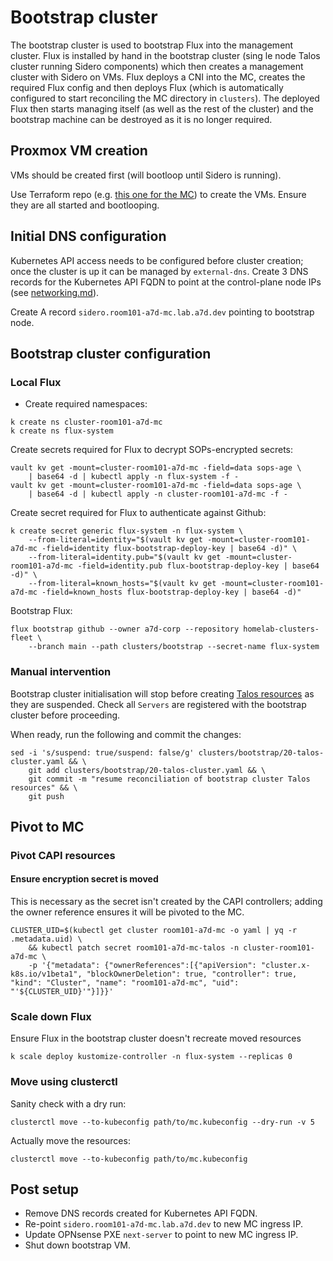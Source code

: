 # Bootstrap cluster

The bootstrap cluster is used to bootstrap Flux into the management cluster. Flux is installed by hand in the bootstrap cluster (sing  le node Talos cluster running Sidero components) which then creates a management cluster with Sidero on VMs. Flux deploys a CNI into the MC, creates the required Flux config and then deploys Flux (which is automatically configured to start reconciling the MC directory in `clusters`). The deployed Flux then starts managing itself (as well as the rest of the cluster) and the bootstrap machine can be destroyed as it is no longer required.

## Proxmox VM creation

VMs should be created first (will bootloop until Sidero is running).

Use Terraform repo (e.g. [this one for the MC](https://github.com/a7d-corp/homelab-k8s-cluster-room101-a7d-mc/)) to create the VMs. Ensure they are all started and bootlooping.

## Initial DNS configuration

Kubernetes API access needs to be configured before cluster creation; once the cluster is up it can be managed by `external-dns`. Create 3 DNS records for the Kubernetes API FQDN to point at the control-plane node IPs (see [networking.md](networking.md)).

Create A record `sidero.room101-a7d-mc.lab.a7d.dev` pointing to bootstrap node.

## Bootstrap cluster configuration

### Local Flux

- Create required namespaces:

```
k create ns cluster-room101-a7d-mc
k create ns flux-system
```

Create secrets required for Flux to decrypt SOPs-encrypted secrets:

```
vault kv get -mount=cluster-room101-a7d-mc -field=data sops-age \
	| base64 -d | kubectl apply -n flux-system -f -
vault kv get -mount=cluster-room101-a7d-mc -field=data sops-age \
	| base64 -d | kubectl apply -n cluster-room101-a7d-mc -f -
```

Create secret required for Flux to authenticate against Github:

```
k create secret generic flux-system -n flux-system \
	--from-literal=identity="$(vault kv get -mount=cluster-room101-a7d-mc -field=identity flux-bootstrap-deploy-key | base64 -d)" \
	--from-literal=identity.pub="$(vault kv get -mount=cluster-room101-a7d-mc -field=identity.pub flux-bootstrap-deploy-key | base64 -d)" \
	--from-literal=known_hosts="$(vault kv get -mount=cluster-room101-a7d-mc -field=known_hosts flux-bootstrap-deploy-key | base64 -d)"
```

Bootstrap Flux:

```
flux bootstrap github --owner a7d-corp --repository homelab-clusters-fleet \
	--branch main --path clusters/bootstrap --secret-name flux-system
```

### Manual intervention

Bootstrap cluster initialisation will stop before creating [Talos resources](/clusters/bootstrap/20-talos-cluster.yaml) as they are suspended. Check all `Servers` are registered with the bootstrap cluster before proceeding.

When ready, run the following and commit the changes:

```
sed -i 's/suspend: true/suspend: false/g' clusters/bootstrap/20-talos-cluster.yaml && \
    git add clusters/bootstrap/20-talos-cluster.yaml && \
    git commit -m "resume reconciliation of bootstrap cluster Talos resources" && \
    git push
```

## Pivot to MC

### Pivot CAPI resources

#### Ensure encryption secret is moved

This is necessary as the secret isn't created by the CAPI controllers; adding the owner reference ensures it will be pivoted to the MC.

```
CLUSTER_UID=$(kubectl get cluster room101-a7d-mc -o yaml | yq -r .metadata.uid) \
    && kubectl patch secret room101-a7d-mc-talos -n cluster-room101-a7d-mc \
    -p '{"metadata": {"ownerReferences":[{"apiVersion": "cluster.x-k8s.io/v1beta1", "blockOwnerDeletion": true, "controller": true, "kind": "Cluster", "name": "room101-a7d-mc", "uid": "'${CLUSTER_UID}'"}]}}'
```

### Scale down Flux

Ensure Flux in the bootstrap cluster doesn't recreate moved resources

```
k scale deploy kustomize-controller -n flux-system --replicas 0
```

### Move using clusterctl

Sanity check with a dry run:

```
clusterctl move --to-kubeconfig path/to/mc.kubeconfig --dry-run -v 5
```

Actually move the resources:

```
clusterctl move --to-kubeconfig path/to/mc.kubeconfig
```

## Post setup

- Remove DNS records created for Kubernetes API FQDN.
- Re-point `sidero.room101-a7d-mc.lab.a7d.dev` to new MC ingress IP.
- Update OPNsense PXE `next-server` to point to new MC ingress IP.
- Shut down bootstrap VM.
